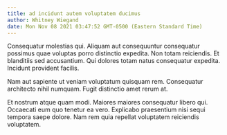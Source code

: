 ```yaml
---
title: ad incidunt autem voluptatem ducimus
author: Whitney Wiegand
date: Mon Nov 08 2021 03:47:52 GMT-0500 (Eastern Standard Time)
---
```

Consequatur molestias qui. Aliquam aut consequuntur consequatur possimus quae voluptas porro distinctio expedita. Non totam reiciendis. Et blanditiis sed accusantium. Qui dolores totam natus consequatur expedita. Incidunt provident facilis.

 Nam aut sapiente ut veniam voluptatum quisquam rem. Consequatur architecto nihil numquam. Fugit distinctio amet rerum at.

 Et nostrum atque quam modi. Maiores maiores consequatur libero qui. Occaecati eum quo tenetur ea vero. Explicabo praesentium nisi sequi tempora saepe dolore. Nam rem quia repellat voluptatem reiciendis voluptatem.